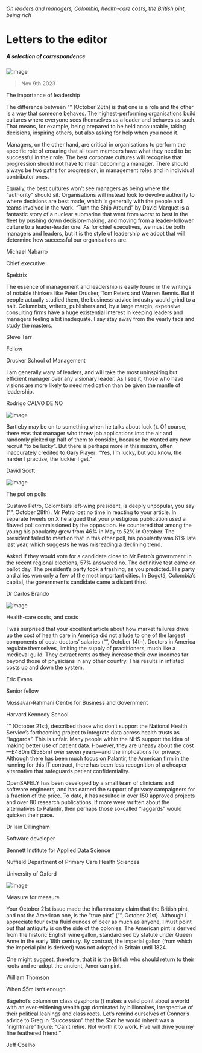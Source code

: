 ###### On leaders and managers, Colombia, health-care costs, the British pint, being rich
# Letters to the editor 
##### A selection of correspondence 
![image](images/20231028_WBD002.jpg) 
> Nov 9th 2023 

The importance of leadership
The difference between “” (October 28th) is that one is a role and the other is a way that someone behaves. The highest-performing organisations build cultures where everyone sees themselves as a leader and behaves as such. That means, for example, being prepared to be held accountable, taking decisions, inspiring others, but also asking for help when you need it. 
Managers, on the other hand, are critical in organisations to perform the specific role of ensuring that all team members have what they need to be successful in their role. The best corporate cultures will recognise that progression should not have to mean becoming a manager. There should always be two paths for progression, in management roles and in individual contributor ones.
Equally, the best cultures won’t see managers as being where the “authority” should sit. Organisations will instead look to devolve authority to where decisions are best made, which is generally with the people and teams involved in the work. “Turn the Ship Around” by David Marquet is a fantastic story of a nuclear submarine that went from worst to best in the fleet by pushing down decision-making, and moving from a leader-follower culture to a leader-leader one. As for chief executives, we must be both managers and leaders, but it is the style of leadership we adopt that will determine how successful our organisations are. 
Michael Nabarro
Chief executive
Spektrix

The essence of management and leadership is easily found in the writings of notable thinkers like Peter Drucker, Tom Peters and Warren Bennis. But if people actually studied them, the business-advice industry would grind to a halt. Columnists, writers, publishers and, by a large margin, expensive consulting firms have a huge existential interest in keeping leaders and managers feeling a bit inadequate. I say stay away from the yearly fads and study the masters.
Steve Tarr
Fellow
Drucker School of Management

I am generally wary of leaders, and will take the most uninspiring but efficient manager over any visionary leader. As I see it, those who have visions are more likely to need medication than be given the mantle of leadership.
Rodrigo CALVO DE NO 

![image](images/20231021_WBD003.jpg) 

Bartleby may be on to something when he talks about luck (). Of course, there was that manager who threw job applications into the air and randomly picked up half of them to consider, because he wanted any new recruit “to be lucky”. But there is perhaps more in this maxim, often inaccurately credited to Gary Player: “Yes, I’m lucky, but you know, the harder I practise, the luckier I get.” 
David Scott

![image](images/20231028_AMP003.jpg) 

The pol on polls
Gustavo Petro, Colombia’s left-wing president, is deeply unpopular, you say (“”, October 28th). Mr Petro lost no time in reacting to your article. In separate tweets on X he argued that your prestigious publication used a flawed poll commissioned by the opposition. He countered that among the young his popularity grew from 46% in May to 52% in October. The president failed to mention that in this other poll, his popularity was 61% late last year, which suggests he was misreading a declining trend.
Asked if they would vote for a candidate close to Mr Petro’s government in the recent regional elections, 57% answered no. The definitive test came on ballot day. The president’s party took a trashing, as you predicted. His party and allies won only a few of the most important cities. In Bogotá, Colombia’s capital, the government’s candidate came a distant third. 
Dr Carlos Brando

![image](images/20231014_WBD001.jpg) 

Health-care costs, and costs
I was surprised that your excellent article about how market failures drive up the cost of health care in America did not allude to one of the largest components of cost: doctors’ salaries (“”, October 14th). Doctors in America regulate themselves, limiting the supply of practitioners, much like a medieval guild. They extract rents as they increase their own incomes far beyond those of physicians in any other country. This results in inflated costs up and down the system.
Eric Evans
Senior fellow
Mossavar-Rahmani Centre for Business and Government
Harvard Kennedy School

“” (October 21st), described those who don’t support the National Health Service’s forthcoming project to integrate data across health trusts as “laggards”. This is unfair. Many people within the NHS support the idea of making better use of patient data. However, they are uneasy about the cost—£480m ($585m) over seven years—and the implications for privacy. Although there has been much focus on Palantir, the American firm in the running for this IT contract, there has been less recognition of a cheaper alternative that safeguards patient confidentiality.
OpenSAFELY has been developed by a small team of clinicians and software engineers, and has earned the support of privacy campaigners for a fraction of the price. To date, it has resulted in over 150 approved projects and over 80 research publications. If more were written about the alternatives to Palantir, then perhaps those so-called “laggards” would quicken their pace.
Dr Iain Dillingham
Software developer
Bennett Institute for Applied Data Science
Nuffield Department of Primary Care Health Sciences
University of Oxford
![image](images/20231021_USP004.jpg) 

Measure for measure
Your October 21st issue made the inflammatory claim that the British pint, and not the American one, is the “true pint” (“”, October 21st). Although I appreciate four extra fluid ounces of beer as much as anyone, I must point out that antiquity is on the side of the colonies. The American pint is derived from the historic English wine gallon, standardised by statute under Queen Anne in the early 18th century. By contrast, the imperial gallon (from which the imperial pint is derived) was not adopted in Britain until 1824. 
One might suggest, therefore, that it is the British who should return to their roots and re-adopt the ancient, American pint.
William Thomson

When $5m isn’t enough
Bagehot’s column on class dysphoria () makes a valid point about a world with an ever-widening wealth gap dominated by billionaires, irrespective of their political leanings and class roots. Let’s remind ourselves of Connor’s advice to Greg in “Succession” that the $5m he would inherit was a “nightmare” figure: “Can’t retire. Not worth it to work. Five will drive you  my fine feathered friend.”
Jeff Coelho

